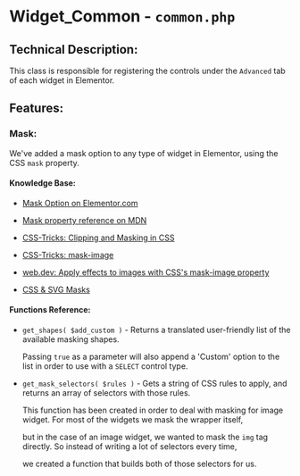 # Widget_Common - `common.php`

## Technical Description:

This class is responsible for registering the controls under the `Advanced` tab of each widget in Elementor.


## Features:

### Mask:
We've added a mask option to any type of widget in Elementor, using the CSS `mask` property.

#### Knowledge Base:
- [Mask Option on Elementor.com](https://elementor.com/help/mask-option/)
  

- [Mask property reference on MDN](https://developer.mozilla.org/en-US/docs/Web/CSS/mask)


- [CSS-Tricks: Clipping and Masking in CSS](https://css-tricks.com/clipping-masking-css/)
  

- [CSS-Tricks: mask-image](https://css-tricks.com/almanac/properties/m/mask-image/)
  

- [web.dev: Apply effects to images with CSS's mask-image property](https://web.dev/css-masking/)
  

- [CSS & SVG Masks](https://lab.iamvdo.me/css-svg-masks/)

#### Functions Reference:

- `get_shapes( $add_custom )` - Returns a translated user-friendly list of the available masking shapes.

  Passing `true` as a parameter will also append a 'Custom' option to the list in order to use with a `SELECT` control type.


- `get_mask_selectors( $rules )` - Gets a string of CSS rules to apply, and returns an array of selectors with those rules.

	This function has been created in order to deal with masking for image widget. For most of the widgets we mask the wrapper itself, 
  
	but in the case of an image widget, we wanted to mask the `img` tag directly. So instead of writing a lot of selectors every time, 
  
	we created a function that builds both of those selectors for us.
